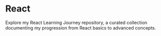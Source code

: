 # React
Explore my React Learning Journey repository, a curated collection documenting my progression from React basics to advanced concepts.
